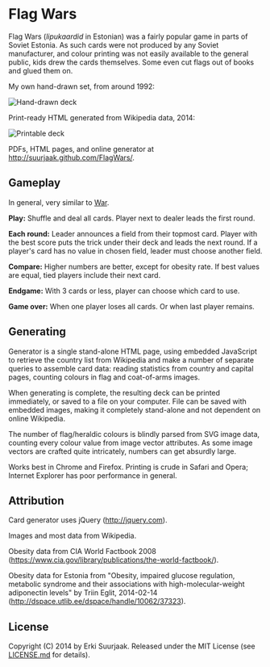 Flag Wars
=========

Flag Wars (*lipukaardid* in Estonian) was a fairly popular game in parts of
Soviet Estonia. As such cards were not produced by any Soviet manufacturer, and
colour printing was not easily available to the general public, kids drew the
cards themselves. Some even cut flags out of books and glued them on.

My own hand-drawn set, from around 1992:

![Hand-drawn deck](res/th_handmade.jpg)

Print-ready HTML generated from Wikipedia data, 2014:

![Printable deck](res/th_generated.png)

PDFs, HTML pages, and online generator at http://suurjaak.github.com/FlagWars/.


Gameplay
--------

In general, very similar to [War](http://en.wikipedia.org/wiki/War_(card_game)).

**Play:** Shuffle and deal all cards. Player next to dealer leads the first round.

**Each round:** Leader announces a field from their topmost card. 
Player with the best score puts the trick under their deck and leads the next round. 
If a player's card has no value in chosen field, leader must choose another field.

**Compare:** Higher numbers are better, except for obesity rate.
If best values are equal, tied players include their next card.

**Endgame:** With 3 cards or less, player can choose which card to use.

**Game over:** When one player loses all cards. Or when last player remains.


Generating
----------

Generator is a single stand-alone HTML page, using embedded JavaScript to 
retrieve the country list from Wikipedia and make a number of separate
queries to assemble card data: reading statistics from country and capital
pages, counting colours in flag and coat-of-arms images.

When generating is complete, the resulting deck can be printed immediately,
or saved to a file on your computer. File can be saved with embedded images,
making it completely stand-alone and not dependent on online Wikipedia.

The number of flag/heraldic colours is blindly parsed from SVG image data,
counting every colour value from image vector attributes. As some image vectors
are crafted quite intricately, numbers can get absurdly large.

Works best in Chrome and Firefox. Printing is crude in Safari and Opera;
Internet Explorer has poor performance in general.


Attribution
-----------

Card generator uses jQuery (http://jquery.com).

Images and most data from Wikipedia.

Obesity data from CIA World Factbook 2008
(https://www.cia.gov/library/publications/the-world-factbook/).

Obesity data for Estonia from "Obesity, impaired glucose regulation, metabolic 
syndrome and their associations with high-molecular-weight adiponectin levels" 
by Triin Eglit, 2014-02-14 (http://dspace.utlib.ee/dspace/handle/10062/37323).


License
-------

Copyright (C) 2014 by Erki Suurjaak.
Released under the MIT License (see [LICENSE.md](LICENSE.md) for details).
